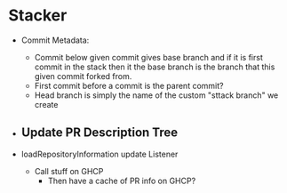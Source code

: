 # Stacker

- Commit Metadata: 
  - Commit below given commit gives base branch and if it is first commit in the stack then it the base branch is the branch that this given commit forked from. 
  - First commit before a commit is the parent commit? 
  - Head branch is simply the name of the custom "sttack branch" we create 
  
- Update PR Description Tree 
  - 

- loadRepositoryInformation update Listener 
  - Call stuff on GHCP 
    - Then have a cache of PR info on GHCP? 
  